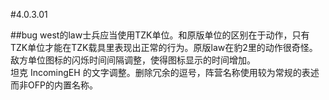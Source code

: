 #4.0.3.01

##bug
west的law士兵应当使用TZK单位。和原版单位的区别在于动作，只有TZK单位才能在TZK载具里表现出正常的行为。原版law在豹2里的动作很奇怪。  
敌方单位图标的闪烁时间间隔调整，使得图标显示的时间增加。  
坦克 IncomingEH 的文字调整。删除冗余的逗号，阵营名称使用较为常规的表述而非OFP的内置名称。